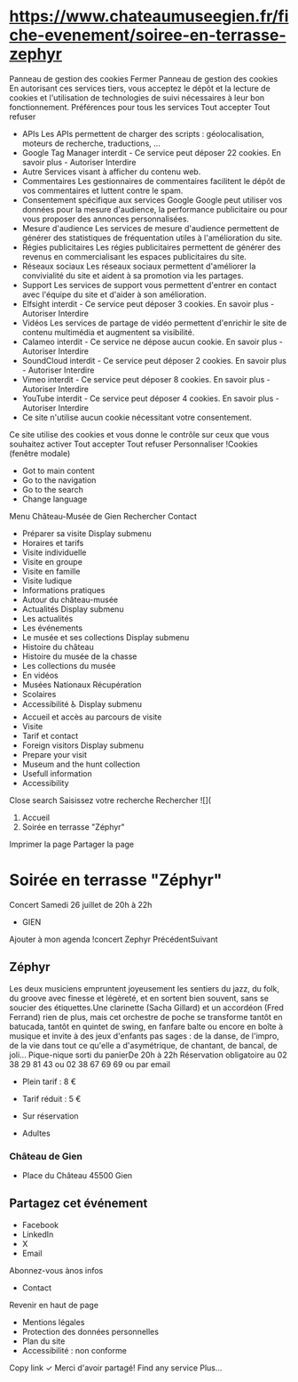 # https://www.chateaumuseegien.fr/fiche-evenement/soiree-en-terrasse-zephyr

Panneau de gestion des cookies
Fermer 
Panneau de gestion des cookies
En autorisant ces services tiers, vous acceptez le dépôt et la lecture de cookies et l'utilisation de technologies de suivi nécessaires à leur bon fonctionnement. 
Préférences pour tous les services
Tout accepter Tout refuser 
 * APIs
Les APIs permettent de charger des scripts : géolocalisation, moteurs de recherche, traductions, ... 
 * Google Tag Manager
interdit - Ce service peut déposer 22 cookies.
En savoir plus - 
Autoriser Interdire 
 * Autre
Services visant à afficher du contenu web. 
 * Commentaires
Les gestionnaires de commentaires facilitent le dépôt de vos commentaires et luttent contre le spam. 
 * Consentement spécifique aux services Google
Google peut utiliser vos données pour la mesure d'audience, la performance publicitaire ou pour vous proposer des annonces personnalisées. 
 * Mesure d'audience
Les services de mesure d'audience permettent de générer des statistiques de fréquentation utiles à l'amélioration du site. 
 * Régies publicitaires
Les régies publicitaires permettent de générer des revenus en commercialisant les espaces publicitaires du site. 
 * Réseaux sociaux
Les réseaux sociaux permettent d'améliorer la convivialité du site et aident à sa promotion via les partages. 
 * Support
Les services de support vous permettent d'entrer en contact avec l'équipe du site et d'aider à son amélioration. 
 * Elfsight
interdit - Ce service peut déposer 3 cookies.
En savoir plus - 
Autoriser Interdire 
 * Vidéos
Les services de partage de vidéo permettent d'enrichir le site de contenu multimédia et augmentent sa visibilité. 
 * Calameo
interdit - Ce service ne dépose aucun cookie.
En savoir plus - 
Autoriser Interdire 
 * SoundCloud
interdit - Ce service peut déposer 2 cookies.
En savoir plus - 
Autoriser Interdire 
 * Vimeo
interdit - Ce service peut déposer 8 cookies.
En savoir plus - 
Autoriser Interdire 
 * YouTube
interdit - Ce service peut déposer 4 cookies.
En savoir plus - 
Autoriser Interdire 
 * Ce site n'utilise aucun cookie nécessitant votre consentement.

Ce site utilise des cookies et vous donne le contrôle sur ceux que vous souhaitez activer Tout accepter Tout refuser Personnaliser 
!Cookies \(fenêtre modale\)
 * Got to main content
 * Go to the navigation
 * Go to the search
 * Change language

Menu Château-Musée de Gien Rechercher
Contact
 * Préparer sa visite Display submenu
 * Horaires et tarifs
 * Visite individuelle
 * Visite en groupe
 * Visite en famille
 * Visite ludique
 * Informations pratiques
 * Autour du château-musée
 * Actualités Display submenu
 * Les actualités
 * Les événements
 * Le musée et ses collections Display submenu
 * Histoire du château
 * Histoire du musée de la chasse
 * Les collections du musée
 * En vidéos
 * Musées Nationaux Récupération
 * Scolaires
 * Accessibilité ♿ Display submenu
 * Accueil et accès au parcours de visite
 * Visite
 * Tarif et contact
 * Foreign visitors Display submenu
 * Prepare your visit
 * Museum and the hunt collection
 * Usefull information
 * Accessibility

Close search
Saisissez votre recherche Rechercher
![](
 1. Accueil
 2. Soirée en terrasse "Zéphyr" 

Imprimer la page
Partager la page
# Soirée en terrasse "Zéphyr"
Concert 
Samedi 26 juillet de 20h à 22h 
 * GIEN 

Ajouter à mon agenda
!concert Zephyr
PrécédentSuivant
## Zéphyr 
Les deux musiciens empruntent joyeusement les sentiers du jazz, du folk, du groove avec finesse et légèreté, et en sortent bien souvent, sans se soucier des étiquettes.Une clarinette (Sacha Gillard) et un accordéon (Fred Ferrand) rien de plus, mais cet orchestre de poche se transforme tantôt en batucada, tantôt en quintet de swing, en fanfare balte ou encore en boîte à musique et invite à des jeux d'enfants pas sages : de la danse, de l'impro, de la vie dans tout ce qu'elle a d'asymétrique, de chantant, de bancal, de joli... 
Pique-nique sorti du panierDe 20h à 22h
Réservation obligatoire au 02 38 29 81 43 ou 02 38 67 69 69 ou par email 
 * Plein tarif : 8 € 
 * Tarif réduit : 5 € 

 * Sur réservation 

 * Adultes

### Château de Gien 
 * Place du Château 45500 Gien 

## Partagez cet événement
 * Facebook
 * LinkedIn
 * X
 * Email

Abonnez-vous ànos infos
 * Contact

Revenir en haut de page
 * Mentions légales
 * Protection des données personnelles
 * Plan du site
 * Accessibilité : non conforme 

Copy link
✓
Merci d'avoir partagé!
Find any service
Plus…
